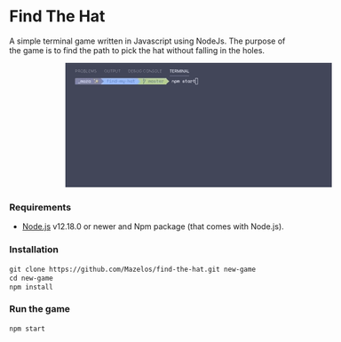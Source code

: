 # Find The Hat
A simple terminal game written in Javascript using NodeJs. 
The purpose of the game is to find the path to pick the hat without falling in the holes. 

<img src='/files/game.gif'  style="margin: 0 20%;"/>


###  Requirements

- [Node.js](https://nodejs.org/) v12.18.0 or newer and Npm package (that comes with Node.js).



### Installation 

```shell
git clone https://github.com/Mazelos/find-the-hat.git new-game
cd new-game
npm install
```


### Run the game 

```shell
npm start
```